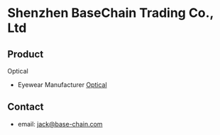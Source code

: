 # Shenzhen BaseChain Trading Co., Ltd    

## Product

Optical 

- Eyewear Manufacturer [Optical](https://optical.base-chain.com/)


## Contact

- email: jack@base-chain.com



